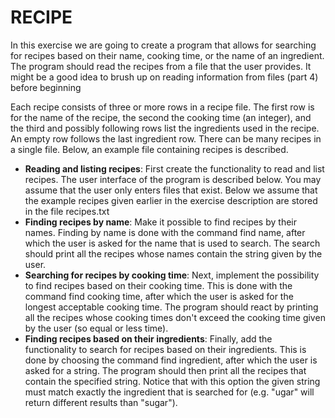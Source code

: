 # RECIPE

In this exercise we are going to create a program that allows for searching for recipes based on their name, cooking time, or the name of an ingredient. The program should read the recipes from a file that the user provides. It might be a good idea to brush up on reading information from files (part 4) before beginning

Each recipe consists of three or more rows in a recipe file. The first row is for the name of the recipe, the second the cooking time (an integer), and the third and possibly following rows list the ingredients used in the recipe. An empty row follows the last ingredient row. There can be many recipes in a single file. Below, an example file containing recipes is described.

- **Reading and listing recipes**: First create the functionality to read and list recipes. The user interface of the program is described below. You may assume that the user only enters files that exist. Below we assume that the example recipes given earlier in the exercise description are stored in the file recipes.txt
- **Finding recipes by name**: Make it possible to find recipes by their names. Finding by name is done with the command find name, after which the user is asked for the name that is used to search. The search should print all the recipes whose names contain the string given by the user.
- **Searching for recipes by cooking time**: Next, implement the possibility to find recipes based on their cooking time. This is done with the command find cooking time, after which the user is asked for the longest acceptable cooking time. The program should react by printing all the recipes whose cooking times don't exceed the cooking time given by the user (so equal or less time).
- **Finding recipes based on their ingredients**: Finally, add the functionality to search for recipes based on their ingredients. This is done by choosing the command find ingredient, after which the user is asked for a string. The program should then print all the recipes that contain the specified string. Notice that with this option the given string must match exactly the ingredient that is searched for (e.g. "ugar" will return different results than "sugar").